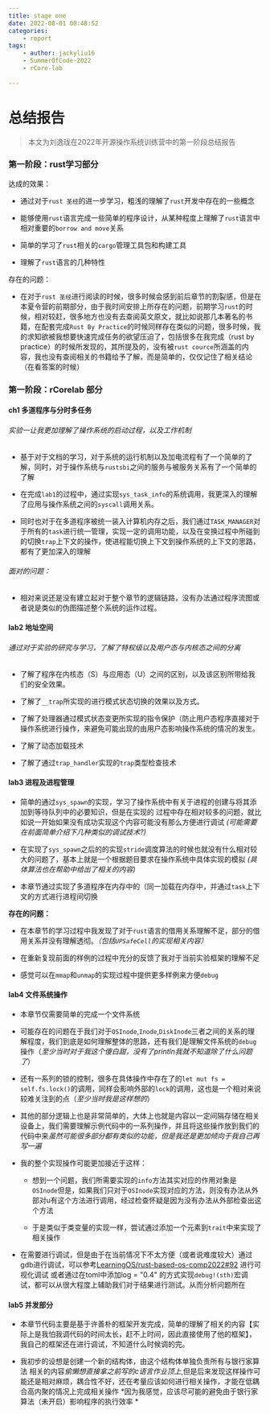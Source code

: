```yaml
---
title: stage one
date: 2022-08-01 00:48:52
categories:
	- report
tags:
	- author: jackyliu16
	- SummerOfCode-2022
	- rCore-lab
	
---
```



# 总结报告

> 本文为刘逸珑在2022年开源操作系统训练营中的第一阶段总结报告

### 第一阶段：rust学习部分

达成的效果：

- 通过对于`rust 圣经`的进一步学习，粗浅的理解了`rust`开发中存在的一些概念

- 能够使用`rust`语言完成一些简单的程序设计，从某种程度上理解了`rust`语言中相对重要的`borrow and move`关系

- 简单的学习了`rust`相关的`cargo`管理工具包和构建工具

- 理解了`rust`语言的几种特性

存在的问题：

- 在对于`rust 圣经`进行阅读的时候，很多时候会感到前后章节的割裂感，但是在本夏令营的前期部分，由于我时间安排上所存在的问题，前期学习`rust`的时候，相对较赶，很多地方也没有去查阅英文原文，就比如说那几本著名的书籍，在配套完成`Rust By Practice`的时候同样存在类似的问题，很多时候，我的求知欲被我想要快速完成任务的欲望压迫了，包括很多在我完成（rust by practice）的时候所发现的，其所提及的，没有被`rust cource`所涵盖的内容，我也没有查阅相关的书籍给予了解，而是简单的，仅仅记住了相关结论（在看答案的时候）

### 第一阶段：rCorelab 部分

#### ch1 多道程序与分时多任务

###### 实验一让我更加理解了操作系统的启动过程，以及工作机制

- 基于对于文档的学习，对于系统的运行机制以及加电流程有了一个简单的了解，同时，对于操作系统与`rustsbi`之间的服务与被服务关系有了一个简单的了解

- 在完成`lab1`的过程中，通过实现`sys_task_info`的系统调用，我更深入的理解了应用与操作系统之间的`syscall`调用关系。

- 同时也对于在多道程序被统一装入计算机内存之后，我们通过`TASK_MANAGER`对于所有的`task`进行统一管理，实现一定的调用功能，以及在变换过程中所碰到的切换`trap`上下文的操作，使进程能切换上下文到操作系统的上下文的思路，都有了更加深入的理解

###### 面对的问题：

- 相对来说还是没有建立起对于整个章节的逻辑链路，没有办法通过程序流图或者说是类似的伪图描述整个系统的运作过程。

#### lab2 地址空间

###### 通过对于实验的研究与学习，了解了特权级以及用户态与内核态之间的分离

-  了解了程序在内核态（S）与应用态（U）之间的区别，以及该区别所带给我们的安全效果。

- 了解了`__trap`所实现的进行模式状态切换的效果以及方式。

- 了解了处理器通过模式状态变更所实现的指令保护（防止用户态程序直接对于操作系统进行操作，来避免可能出现的由用户态影响操作系统的情况的发生。

- 了解了动态加载技术

- 了解了通过`trap_handler`实现的`trap`类型检查技术

#### lab3 进程及进程管理

- 简单的通过`sys_spawn`的实现，学习了操作系统中有关于进程的创建与将其添加到等待队列中的必要知识，但是在实现的 过程中存在相对较多的问题，就比如说一开始如果没有成功实现这个内容可能没有那么方便进行调试 *(可能需要在前面简单介绍下几种类似的调试技术?)*

- 在实现了`sys_spawn`之后的的实现`stride`调度算法的时候也就没有什么相对较大的问题了，基本上就是一个根据题目要求在操作系统中具体实现的模拟 *(具体算法也在帮助中给出了相关的内容)*

- 本章节通过实现了多道程序在内存中的（同一加载在内存中，并通过`task`上下文的方式进行进程间切换

**存在的问题：**

- 在本章节的学习过程中我发现了对于`rust`语言的借用关系理解不足，部分的借用关系并没有理解透彻。*（包括`UPSafeCell`的实现相关内容）*

- 在重新复现前面的样例的过程中充分的反馈了我对于当前实验框架的理解不足

- 感觉可以在`mmap`和`unmap`的实现过程中提供更多样例来方便`debug`

#### lab4 文件系统操作

- 本章节仅需要简单的完成一个文件系统

- 可能存在的问题在于我们对于`OSInode`,`Inode`,`DiskInode`三者之间的关系的理解程度，我们到底是如何理解整体的思路，还有我们是理解文件系统的`debug`操作（*至少当时对于我这个傻白甜，没有了println我就不知道除了什么问题了*）

- 还有一系列的锁的控制，很多在具体操作中存在了的`let mut fs = self.fs.lock()`的调用，同样会影响外部的`lock`的调用，这也是一个相对来说较难关注到的点（*至少当时我是这样想的*）

- 其他的部分逻辑上也是非常简单的，大体上也就是内容以一定间隔存储在相关设备上，我们需要理解示例代码中的一系列操作，并且将这些操作放到我们的代码中来*虽然可能很多部分都有类似的功能，但是我还是更加倾向于我自己再写一遍*

- 我的整个实现操作可能更加接近于这样：
  
  - 想到一个问题，我们所需要实现的`info`方法其实对应的作用对象是`OSInode`但是，如果我们只对于`OSInode`实现对应的方法，则没有办法从外部对u有这个方法进行调用，经过检查怀疑是因为没有办法从外部检查出这个方法
  
  - 于是类似于类变量的实现一样，尝试通过添加一个元素到`trait`中来实现了相关操作

- 在需要进行调试，但是由于在当前情况下不太方便（或者说难度较大）通过gdb进行调试，可以参考[LearningOS/rust-based-os-comp2022#92](https://github.com/LearningOS/rust-based-os-comp2022/pull/92) 进行可视化调试 或者通过在toml中添加log = "0.4" 的方式实现`debug!(sth)`宏调试，都可以从很大程度上辅助我们对于结果进行测试。从而分析问题所在

#### lab5 并发部分

- 本章节代码主要是基于许善朴的框架开发完成，简单的理解了相关的内容【实际上是我怕我调代码的时间太长，赶不上时间，因此直接使用了他的框架】，我自己的框架还在进行调试，不知道什么时候调的完。

- 我初步的设想是创建一个新的结构体，由这个结构体单独负责所有与银行家算法 相关的内容*偷懒想直接拿之前写的c语言作业顶上*,但是后来发现这样操作可能还是相对麻烦，耦合性不好，还在考量应该如何进行相关操作，才能在低耦合高内聚的情况上完成相关操作 *因为我感觉，应该尽可能的避免由于银行家算法（未开启）影响程序的执行效率 *












